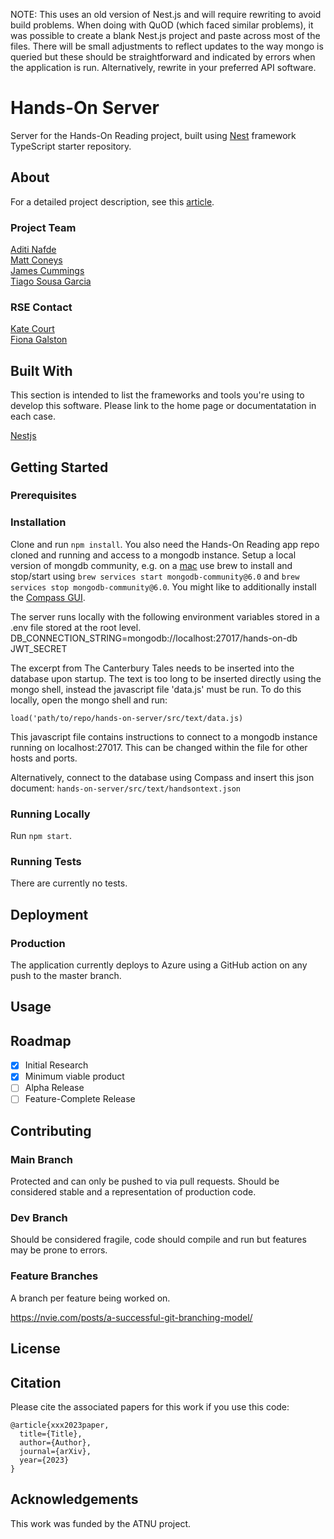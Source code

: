 NOTE: This uses an old version of Nest.js and will require rewriting to avoid build problems. When doing with QuOD (which faced similar problems), it was possible to create a blank Nest.js project and paste across most of the files. There will be small adjustments to reflect updates to the way mongo is queried but these should be straightforward and indicated by errors when the application is run. Alternatively, rewrite in your preferred API software.


# Hands-On Server
Server for the Hands-On Reading project, built using [Nest](https://github.com/nestjs/nest) framework TypeScript starter repository.

## About

For a detailed project description, see this [article](http://www.digitalhumanities.org/dhq/vol/15/2/000558/000558.html).

### Project Team
[Aditi Nafde](https://www.ncl.ac.uk/elll/staff/profile/aditinafde.html#background)   
[Matt Coneys](https://www.ncl.ac.uk/elll/staff/profile/matthewconeys.html#background)   
[James Cummings](https://www.ncl.ac.uk/elll/staff/profile/jamescummings.html#background)    
[Tiago Sousa Garcia](https://www.ncl.ac.uk/elll/staff/profile/tiagosousa-garcia.html#publications)   

### RSE Contact
[Kate Court](www.github.com/katecourt)   
[Fiona Galston](https://github.com/fiona-galston)

## Built With

This section is intended to list the frameworks and tools you're using to develop this software. Please link to the home page or documentatation in each case.

[Nestjs](https://nestjs.com/)  

## Getting Started

### Prerequisites

### Installation

Clone and run `npm install`. You also need the Hands-On Reading app repo cloned and running and access to a mongodb instance. 
Setup a local version of mongdb community, e.g. on a [mac](https://www.mongodb.com/docs/manual/tutorial/install-mongodb-on-os-x/) use brew to install and stop/start using `brew services start mongodb-community@6.0` and `brew services stop mongodb-community@6.0`. You might like to additionally install the [Compass GUI](https://www.mongodb.com/try/download/shell). 

The server runs locally with the following environment variables stored in a .env file stored at the root level.     
DB_CONNECTION_STRING=mongodb://localhost:27017/hands-on-db     
JWT_SECRET   

The excerpt from The Canterbury Tales needs to be inserted into the database upon startup. The text is too long to be inserted directly using the mongo shell, instead the javascript file 'data.js' must be run.  To do this locally, open the mongo shell and run:
 ```
load('path/to/repo/hands-on-server/src/text/data.js)
```
This javascript file contains instructions to connect to a mongodb instance running on localhost:27017. This can be changed within the file for other hosts and ports.

Alternatively, connect to the database using Compass and insert this json document: ```hands-on-server/src/text/handsontext.json```

### Running Locally

Run `npm start`.

### Running Tests

There are currently no tests. 

## Deployment

### Production

The application currently deploys to Azure using a GitHub action on any push to the master branch. 

## Usage



## Roadmap

- [x] Initial Research  
- [x] Minimum viable product  
- [ ] Alpha Release  
- [ ] Feature-Complete Release  

## Contributing

### Main Branch
Protected and can only be pushed to via pull requests. Should be considered stable and a representation of production code.

### Dev Branch
Should be considered fragile, code should compile and run but features may be prone to errors.

### Feature Branches
A branch per feature being worked on.

https://nvie.com/posts/a-successful-git-branching-model/

## License

## Citation

Please cite the associated papers for this work if you use this code:

```
@article{xxx2023paper,
  title={Title},
  author={Author},
  journal={arXiv},
  year={2023}
}
```


## Acknowledgements
This work was funded by the ATNU project.
